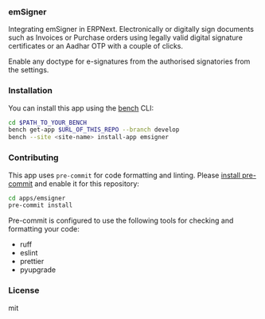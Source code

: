 ### emSigner

Integrating emSigner in ERPNext. Electronically or digitally sign documents such as Invoices or Purchase orders using legally valid digital signature certificates or an Aadhar OTP with a couple of clicks. 

Enable any doctype for e-signatures from the authorised signatories from the settings.

### Installation

You can install this app using the [bench](https://github.com/frappe/bench) CLI:

```bash
cd $PATH_TO_YOUR_BENCH
bench get-app $URL_OF_THIS_REPO --branch develop
bench --site <site-name> install-app emsigner
```

### Contributing

This app uses `pre-commit` for code formatting and linting. Please [install pre-commit](https://pre-commit.com/#installation) and enable it for this repository:

```bash
cd apps/emsigner
pre-commit install
```

Pre-commit is configured to use the following tools for checking and formatting your code:

- ruff
- eslint
- prettier
- pyupgrade

### License

mit
